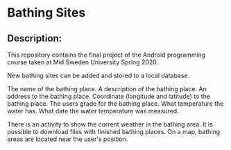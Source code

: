 # Bathing Sites

## Description: 

This repository contains the final project of the Android programming course taken at Mid Sweden University Spring 2020.

New bathing sites can be added and stored to a local database.

The name of the bathing place.
A description of the bathing place.
An address to the bathing place.
Coordinate (longitude and latitude) to the bathing place.
The users grade for the bathing place.
What temperature the water has.
What date the water temperature was measured.

There is an activity to show the current weather in the bathing area. It is possible to download files with finished bathing places. On a map, bathing areas are located near the user's position.